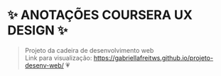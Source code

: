 # ✨ ANOTAÇÕES COURSERA UX DESIGN ✨

> Projeto da cadeira de desenvolvimento web <br>
Link para visualização: https://gabriellafreitws.github.io/projeto-desenv-web/ 💗
